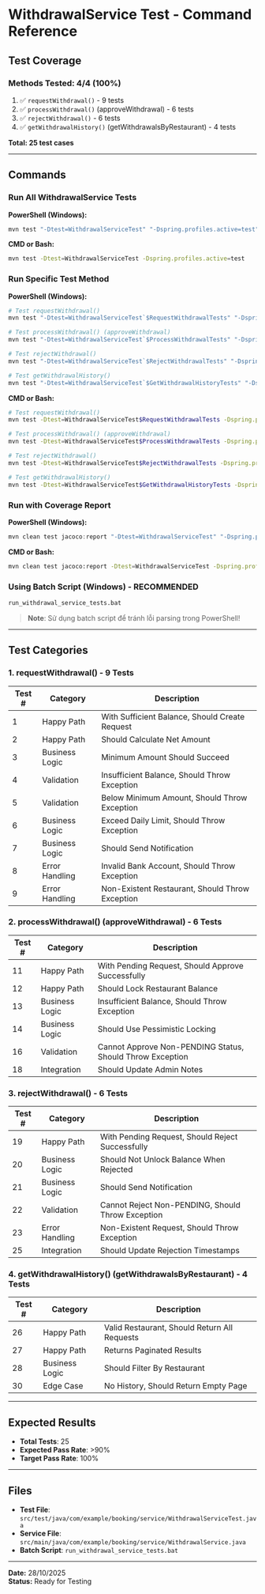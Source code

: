 # WithdrawalService Test - Command Reference

## Test Coverage

### Methods Tested: 4/4 (100%)
1. ✅ `requestWithdrawal()` - 9 tests
2. ✅ `processWithdrawal()` (approveWithdrawal) - 6 tests
3. ✅ `rejectWithdrawal()` - 6 tests
4. ✅ `getWithdrawalHistory()` (getWithdrawalsByRestaurant) - 4 tests

**Total: 25 test cases**

---

## Commands

### Run All WithdrawalService Tests

**PowerShell (Windows):**
```powershell
mvn test "-Dtest=WithdrawalServiceTest" "-Dspring.profiles.active=test"
```


**CMD or Bash:**
```bash
mvn test -Dtest=WithdrawalServiceTest -Dspring.profiles.active=test
```

### Run Specific Test Method

**PowerShell (Windows):**
```powershell
# Test requestWithdrawal()
mvn test "-Dtest=WithdrawalServiceTest`$RequestWithdrawalTests" "-Dspring.profiles.active=test"

# Test processWithdrawal() (approveWithdrawal)
mvn test "-Dtest=WithdrawalServiceTest`$ProcessWithdrawalTests" "-Dspring.profiles.active=test"

# Test rejectWithdrawal()
mvn test "-Dtest=WithdrawalServiceTest`$RejectWithdrawalTests" "-Dspring.profiles.active=test"

# Test getWithdrawalHistory()
mvn test "-Dtest=WithdrawalServiceTest`$GetWithdrawalHistoryTests" "-Dspring.profiles.active=test"
```

**CMD or Bash:**
```bash
# Test requestWithdrawal()
mvn test -Dtest=WithdrawalServiceTest$RequestWithdrawalTests -Dspring.profiles.active=test

# Test processWithdrawal() (approveWithdrawal)
mvn test -Dtest=WithdrawalServiceTest$ProcessWithdrawalTests -Dspring.profiles.active=test

# Test rejectWithdrawal()
mvn test -Dtest=WithdrawalServiceTest$RejectWithdrawalTests -Dspring.profiles.active=test

# Test getWithdrawalHistory()
mvn test -Dtest=WithdrawalServiceTest$GetWithdrawalHistoryTests -Dspring.profiles.active=test
```

### Run with Coverage Report

**PowerShell (Windows):**
```powershell
mvn clean test jacoco:report "-Dtest=WithdrawalServiceTest" "-Dspring.profiles.active=test"
```

**CMD or Bash:**
```bash
mvn clean test jacoco:report -Dtest=WithdrawalServiceTest -Dspring.profiles.active=test
```

### Using Batch Script (Windows) - RECOMMENDED

```bash
run_withdrawal_service_tests.bat
```

> **Note**: Sử dụng batch script để tránh lỗi parsing trong PowerShell!

---

## Test Categories

### 1. requestWithdrawal() - 9 Tests

| Test # | Category | Description |
|--------|----------|-------------|
| 1 | Happy Path | With Sufficient Balance, Should Create Request |
| 2 | Happy Path | Should Calculate Net Amount |
| 3 | Business Logic | Minimum Amount Should Succeed |
| 4 | Validation | Insufficient Balance, Should Throw Exception |
| 5 | Validation | Below Minimum Amount, Should Throw Exception |
| 6 | Business Logic | Exceed Daily Limit, Should Throw Exception |
| 7 | Business Logic | Should Send Notification |
| 8 | Error Handling | Invalid Bank Account, Should Throw Exception |
| 9 | Error Handling | Non-Existent Restaurant, Should Throw Exception |

### 2. processWithdrawal() (approveWithdrawal) - 6 Tests

| Test # | Category | Description |
|--------|----------|-------------|
| 11 | Happy Path | With Pending Request, Should Approve Successfully |
| 12 | Happy Path | Should Lock Restaurant Balance |
| 13 | Business Logic | Insufficient Balance, Should Throw Exception |
| 14 | Business Logic | Should Use Pessimistic Locking |
| 16 | Validation | Cannot Approve Non-PENDING Status, Should Throw Exception |
| 18 | Integration | Should Update Admin Notes |

### 3. rejectWithdrawal() - 6 Tests

| Test # | Category | Description |
|--------|----------|-------------|
| 19 | Happy Path | With Pending Request, Should Reject Successfully |
| 20 | Business Logic | Should Not Unlock Balance When Rejected |
| 21 | Business Logic | Should Send Notification |
| 22 | Validation | Cannot Reject Non-PENDING, Should Throw Exception |
| 23 | Error Handling | Non-Existent Request, Should Throw Exception |
| 25 | Integration | Should Update Rejection Timestamps |

### 4. getWithdrawalHistory() (getWithdrawalsByRestaurant) - 4 Tests

| Test # | Category | Description |
|--------|----------|-------------|
| 26 | Happy Path | Valid Restaurant, Should Return All Requests |
| 27 | Happy Path | Returns Paginated Results |
| 28 | Business Logic | Should Filter By Restaurant |
| 30 | Edge Case | No History, Should Return Empty Page |

---

## Expected Results

- **Total Tests**: 25
- **Expected Pass Rate**: >90%
- **Target Pass Rate**: 100%

---

## Files

- **Test File**: `src/test/java/com/example/booking/service/WithdrawalServiceTest.java`
- **Service File**: `src/main/java/com/example/booking/service/WithdrawalService.java`
- **Batch Script**: `run_withdrawal_service_tests.bat`

---

**Date:** 28/10/2025  
**Status:** Ready for Testing

